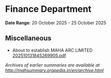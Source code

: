 # Finance Department

**Date Range**: 20 October 2025 - 25 October 2025


## Miscellaneous
- About to establish MAHA ARC LIMITED\
  [202510131845269905.pdf](https://gr.maharashtra.gov.in/Site/Upload/Government%20Resolutions/English/202510131845269905.pdf)


*Archives of earlier summaries are available at http://mahsummary.orgpedia.in/en/archive.html*
